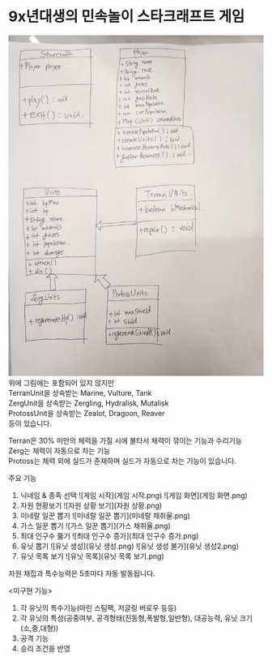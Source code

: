 # 9x년대생의 민속놀이 스타크래프트 게임

![클래스 다이어그램](KakaoTalk_Photo_2025-02-02-22-14-32.jpeg)
위에 그림에는 포함되어 있지 않지만
<br/>
TerranUnit을 상속받는 Marine, Vulture, Tank
<br/>
ZergUnit을 상속받는 Zergling, Hydralisk, Mutalisk
<br/>
ProtossUnit을 상속받는 Zealot, Dragoon, Reaver
<br/>
등이 있습니다.

Terran은 30% 미만의 체력을 가질 시에 불타서 체력이 깎이는 기능과 수리기능
<br/>
Zerg는 체력이 자동으로 차는 기능
<br/>
Protoss는 체력 외에 실드가 존재하며 실드가 자동으로 차는 기능이 있습니다.
<br/>

주요 기능
1. 닉네임 & 종족 선택
![게임 시작](게임 시작.png)
![게임 화면](게임 화면.png)
2. 자원 현황보기
![자원 상황 보기](자원 상황.png)
3. 미네랄 일꾼 뽑기
![미네랄 일꾼 뽑기](미네랄 채취율.png)
4. 가스 일꾼 뽑기
![가스 일꾼 뽑기](가스 채취율.png)
5. 최대 인구수 뚫기
![최대 인구수 증가](최대 인구수 증가.png)
6. 유닛 뽑기
![유닛 생성](유닛 생성.png)
![유닛 생성 불가](유닛 생성2.png)
7. 유닛 목록 보기
![유닛 목록](유닛 목록 보기.png)

  

자원 채집과 특수능력은 5초마다 자동 발동됩니다.

<미구현 기능>
1. 각 유닛의 특수기능(마린 스팀팩, 저글링 버로우 등등)
2. 각 유닛의 특성(공중여부, 공격형태(진동형,폭발형,일반형), 대공능력, 유닛 크기(소,중,대형))
3. 공격 기능
4. 승리 조건을 반영
